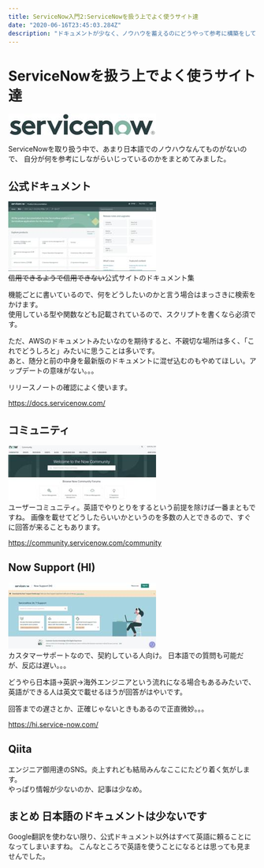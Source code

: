 ```yaml
---
title: ServiceNow入門2:ServiceNowを扱う上でよく使うサイト達  
date: "2020-06-16T23:45:03.284Z"
description: "ドキュメントが少なく、ノウハウを蓄えるのにどうやって参考に構築をしていっているのか簡単にかいてみます"
---
```

# ServiceNowを扱う上でよく使うサイト達  
  
![SNLogo](SNowLogo.jpg)  
  
ServiceNowを取り扱う中で、あまり日本語でのノウハウなんてものがないので、
自分が何を参考にしながらいじっているのかをまとめてみました。  
  
  
## 公式ドキュメント
![SNdoc](sndoc.jpg)  
~~信用できるようで信用できない~~公式サイトのドキュメント集  
  
機能ごとに書いているので、何をどうしたいのかと言う場合はまっさきに検索をかけます。  
使用している型や関数なども記載されているので、スクリプトを書くなら必須です。
  
ただ、AWSのドキュメントみたいなのを期待すると、不親切な場所は多く、「これでどうしろと」みたいに思うことは多いです。  
あと、随分と前の中身を最新版のドキュメントに混ぜ込むのもやめてほしい。アップデートの意味がない。。。
  
リリースノートの確認によく使います。

https://docs.servicenow.com/


## コミュニティ
  ![SNcom](sncom.jpg)  
ユーザーコミュニティ。英語でやりとりをするという前提を除けば一番まともですね。
画像を載せてどうしたらいいかというのを多数の人とできるので、すぐに回答が来ることもあります。

https://community.servicenow.com/community


## Now Support (HI)
![SNHI](snhi.jpg)  
カスタマーサポートなので、契約している人向け。
日本語での質問も可能だが、反応は遅い。。。

どうやら日本語→英訳→海外エンジニアという流れになる場合もあるみたいで、
英語ができる人は英文で載せるほうが回答がはやいです。

回答までの遅さとか、正確じゃないときもあるので正直微妙。。。

https://hi.service-now.com/


## Qiita
エンジニア御用達のSNS。炎上すれども結局みんなここにたどり着く気がします。  
やっぱり情報が少ないのか、記事は少なめ。  
  
## まとめ 日本語のドキュメントは少ないです  
Google翻訳を使わない限り、公式ドキュメント以外はすべて英語に頼ることになってしまいますね。
こんなところで英語を使うことになるとは思っても見ませんでした。